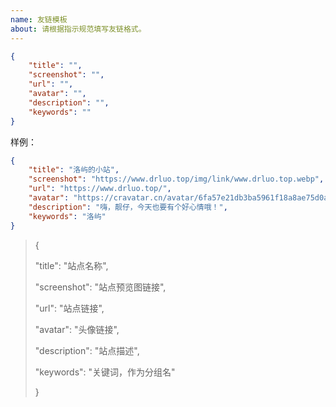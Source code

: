 ```yaml
---
name: 友链模板
about: 请根据指示规范填写友链格式。
---
```


<!-- 请在下方代码块的双引号中填写 -->
```json
{
    "title": "",
    "screenshot": "",
    "url": "",
    "avatar": "",
    "description": "",
    "keywords": ""
}
```

样例：

```json
{
    "title": "洛屿的小站",
    "screenshot": "https://www.drluo.top/img/link/www.drluo.top.webp",
    "url": "https://www.drluo.top/",
    "avatar": "https://cravatar.cn/avatar/6fa57e21db3ba5961f18a8ae75d0a081?s=200&r=g&d=retro",
    "description": "嗨，靓仔，今天也要有个好心情哦！",
    "keywords": "洛屿"    
}
```

> {
> 
>   "title": "站点名称",
> 
>   "screenshot": "站点预览图链接",
> 
>   "url": "站点链接",
> 
>   "avatar": "头像链接",
> 
>   "description": "站点描述",
> 
>   "keywords": "关键词，作为分组名"
> 
> }